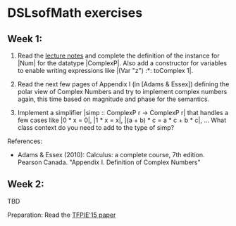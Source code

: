 # DSLsofMath exercises

## Week 1:

1. Read the [lecture notes](../L/01/L01.lhs) and complete the
   definition of the instance for |Num| for the datatype
   |ComplexP|. Also add a constructor for variables to enable writing
   expressions like |(Var "z") :*: toComplex 1|.

2. Read the next few pages of Appendix I (in [Adams & Essex]) defining
   the polar view of Complex Numbers and try to implement complex
   numbers again, this time based on magnitude and phase for the
   semantics.

3. Implement a simplifier |simp :: ComplexP r -> ComplexP r| that
   handles a few cases like |0 * x = 0|, |1 * x = x|, |(a + b) * c =
   a * c + b * c|, ...  What class context do you need to add to the
   type of simp?

References:

* Adams & Essex (2010): Calculus: a complete course, 7th
  edition. Pearson Canada. "Appendix I. Definition of Complex
  Numbers"

## Week 2:

TBD

Preparation: Read the [TFPIE'15 paper](https://arxiv.org/abs/1611.09475)
